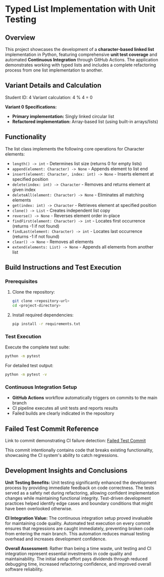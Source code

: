# Typed List Implementation with Unit Testing

## Overview

This project showcases the development of a **character-based linked list** implementation in Python, featuring comprehensive **unit test coverage** and automated **Continuous Integration** through GitHub Actions. The application demonstrates working with typed lists and includes a complete refactoring process from one list implementation to another.

## Variant Details and Calculation

Student ID: 4
Variant calculation: 4 % 4 = 0

**Variant 0 Specifications:**
- **Primary implementation:** Singly linked circular list
- **Refactored implementation:** Array-based list (using built-in arrays/lists)

## Functionality

The list class implements the following core operations for Character elements:

- `length() -> int` - Determines list size (returns 0 for empty lists)
- `append(element: Character) -> None` - Appends element to list end
- `insert(element: Character, index: int) -> None` - Inserts element at specified position
- `delete(index: int) -> Character` - Removes and returns element at given index
- `deleteAll(element: Character) -> None` - Eliminates all matching elements
- `get(index: int) -> Character` - Retrieves element at specified position
- `clone() -> List` - Creates independent list copy
- `reverse() -> None` - Reverses element order in-place
- `findFirst(element: Character) -> int` - Locates first occurrence (returns -1 if not found)
- `findLast(element: Character) -> int` - Locates last occurrence (returns -1 if not found)
- `clear() -> None` - Removes all elements
- `extend(elements: List) -> None` - Appends all elements from another list

## Build Instructions and Test Execution

### Prerequisites
1. Clone the repository:
   ```bash
   git clone <repository-url>
   cd <project-directory>
   ```

2. Install required dependencies:
   ```bash
   pip install -r requirements.txt
   ```

### Test Execution
Execute the complete test suite:
```bash
python -m pytest
```

For detailed test output:
```bash
python -m pytest -v
```

### Continuous Integration Setup
- **GitHub Actions** workflow automatically triggers on commits to the main branch
- CI pipeline executes all unit tests and reports results
- Failed builds are clearly indicated in the repository

## Failed Test Commit Reference

Link to commit demonstrating CI failure detection: [Failed Test Commit](https://github.com/tvirna/mtsd-lab2/commit/c711559ed52a10ad008ba8ddb9c88aff39c0f253)

This commit intentionally contains code that breaks existing functionality, showcasing the CI system's ability to catch regressions.

## Development Insights and Conclusions

**Unit Testing Benefits:**
Unit testing significantly enhanced the development process by providing immediate feedback on code correctness. The tests served as a safety net during refactoring, allowing confident implementation changes while maintaining functional integrity. Test-driven development practices helped identify edge cases and boundary conditions that might have been overlooked otherwise.

**CI Integration Value:**
The continuous integration setup proved invaluable for maintaining code quality. Automated test execution on every commit ensures that regressions are caught immediately, preventing broken code from entering the main branch. This automation reduces manual testing overhead and increases development confidence.

**Overall Assessment:**
Rather than being a time waste, unit testing and CI integration represent essential investments in code quality and maintainability. The initial setup effort pays dividends through reduced debugging time, increased refactoring confidence, and improved overall software reliability.
